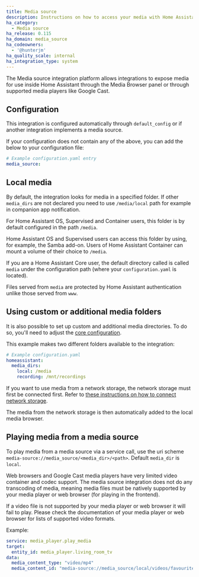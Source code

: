 ```yaml
---
title: Media source
description: Instructions on how to access your media with Home Assistant.
ha_category:
  - Media source
ha_release: 0.115
ha_domain: media_source
ha_codeowners:
  - '@hunterjm'
ha_quality_scale: internal
ha_integration_type: system
---
```


The Media source integration platform allows integrations to expose media for
use inside Home Assistant through the Media Browser panel or through supported
media players like Google Cast.

## Configuration

This integration is configured automatically
through `default_config` or if another integration implements a media source.

If your configuration does not contain any of the above, you can add the below
to your configuration file:

```yaml
# Example configuration.yaml entry
media_source:
```

## Local media

By default, the integration looks for media in a specified folder.
If other `media_dirs` are not declared you need to use `/media/local` path for
example in companion app notification.

For Home Assistant OS, Supervised and Container users, this folder is by default
configured in the path `/media`.

Home Assistant OS and Supervised users can access this folder by using,
for example, the Samba add-on. Users of Home Assistant Container can
mount a volume of their choice to `/media`.

If you are a Home Assistant Core user, the default directory called is called
`media` under the configuration path (where your `configuration.yaml` is located).

Files served from `media` are protected by Home Assistant authentication
unlike those served from `www`.

## Using custom or additional media folders

It is also possible to set up custom and additional media directories. To do
so, you'll need to adjust the [core configuration][basic-configuration].

This example makes two different folders available to the integration:

```yaml
# Example configuration.yaml
homeassistant:
  media_dirs:
    local: /media
    recording: /mnt/recordings
```

<div class='note'>

  If you want to use media from a network storage, the network storage must first be connected first. Refer to [these instructions on how to connect network storage](/common-tasks/os/#network-storage).

  The media from the network storage is then automatically added to the local media browser.

</div>

## Playing media from a media source

To play media from a media source via a service call, use the uri
scheme `media-source://media_source/<media_dir>/<path>`.
Default `media_dir` is `local`.

<div class="note">
Web browsers and Google Cast media players have very limited video container
and codec support. The media source integration does not do any transcoding of
media, meaning media files must be natively supported by your media player or
web browser (for playing in the frontend).

If a video file is not supported by
your media player or web browser it will fail to play. Please check the
documentation of your media player or web browser for lists
of supported video formats.
</div>

Example:

```yaml
service: media_player.play_media
target:
  entity_id: media_player.living_room_tv
data:
  media_content_type: "video/mp4"
  media_content_id: "media-source://media_source/local/videos/favourites/Epic Sax Guy 10 Hours.mp4"
```

[basic-configuration]: /docs/configuration/basic/#media_dirs
